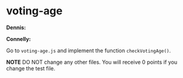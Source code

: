 # voting-age

**Dennis:**

**Connelly:**

Go to `voting-age.js` and implement the function `checkVotingAge()`. 

**NOTE** DO NOT change any other files. You will receive 0 points if you change the test file.
